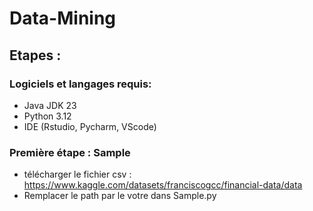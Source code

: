 # Data-Mining

## Etapes :
### Logiciels et langages requis: 
- Java JDK 23
- Python 3.12
- IDE (Rstudio, Pycharm, VScode)
### Première étape : Sample
- télécharger le fichier csv : 
https://www.kaggle.com/datasets/franciscogcc/financial-data/data
- Remplacer le path par le votre dans Sample.py